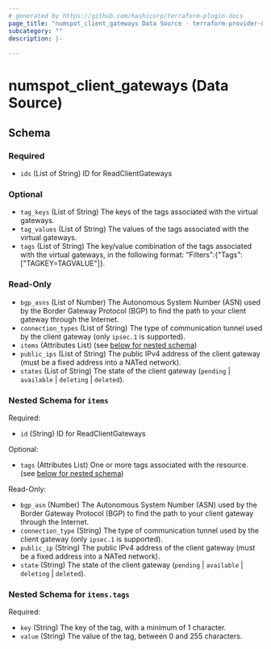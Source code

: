 ```yaml
---
# generated by https://github.com/hashicorp/terraform-plugin-docs
page_title: "numspot_client_gateways Data Source - terraform-provider-numspot"
subcategory: ""
description: |-
  
---
```


# numspot_client_gateways (Data Source)





<!-- schema generated by tfplugindocs -->
## Schema

### Required

- `ids` (List of String) ID for ReadClientGateways

### Optional

- `tag_keys` (List of String) The keys of the tags associated with the virtual gateways.
- `tag_values` (List of String) The values of the tags associated with the virtual gateways.
- `tags` (List of String) The key/value combination of the tags associated with the virtual gateways, in the following format: "Filters":{"Tags":["TAGKEY=TAGVALUE"]}.

### Read-Only

- `bgp_asns` (List of Number) The Autonomous System Number (ASN) used by the Border Gateway Protocol (BGP) to find the path to your client gateway through the Internet.
- `connection_types` (List of String) The type of communication tunnel used by the client gateway (only `ipsec.1` is supported).
- `items` (Attributes List) (see [below for nested schema](#nestedatt--items))
- `public_ips` (List of String) The public IPv4 address of the client gateway (must be a fixed address into a NATed network).
- `states` (List of String) The state of the client gateway (`pending` \| `available` \| `deleting` \| `deleted`).

<a id="nestedatt--items"></a>
### Nested Schema for `items`

Required:

- `id` (String) ID for ReadClientGateways

Optional:

- `tags` (Attributes List) One or more tags associated with the resource. (see [below for nested schema](#nestedatt--items--tags))

Read-Only:

- `bgp_asn` (Number) The Autonomous System Number (ASN) used by the Border Gateway Protocol (BGP) to find the path to your client gateway through the Internet.
- `connection_type` (String) The type of communication tunnel used by the client gateway (only `ipsec.1` is supported).
- `public_ip` (String) The public IPv4 address of the client gateway (must be a fixed address into a NATed network).
- `state` (String) The state of the client gateway (`pending` \| `available` \| `deleting` \| `deleted`).

<a id="nestedatt--items--tags"></a>
### Nested Schema for `items.tags`

Required:

- `key` (String) The key of the tag, with a minimum of 1 character.
- `value` (String) The value of the tag, between 0 and 255 characters.
